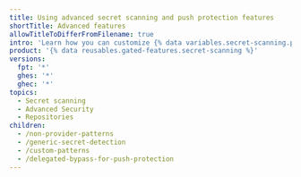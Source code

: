 ```yaml
---
title: Using advanced secret scanning and push protection features
shortTitle: Advanced features
allowTitleToDifferFromFilename: true
intro: 'Learn how you can customize {% data variables.secret-scanning.partner_alerts %} to meet the needs of your company.'
product: '{% data reusables.gated-features.secret-scanning %}'
versions:
  fpt: '*'
  ghes: '*'
  ghec: '*'
topics:
  - Secret scanning
  - Advanced Security
  - Repositories
children:
  - /non-provider-patterns
  - /generic-secret-detection
  - /custom-patterns
  - /delegated-bypass-for-push-protection
---
```

